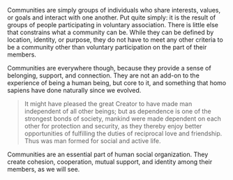 Communities are simply groups of individuals who share interests, values, or goals and interact with one another.  Put quite simply: it is the result of groups of people participating in voluntary association.  There is little else that constrains what a community can be. While they can be defined by location, identity, or purpose, they do not have to meet any other criteria to be a community other than voluntary participation on the part of their members.

Communities are everywhere though, because they provide a sense of belonging, support, and connection. They are not an add-on to the experience of being a human being, but core to it, and something that homo sapiens have done naturally since we evolved.

> It might have pleased the great Creator to have made man independent of all other beings; but as dependence is one of the strongest bonds of society, mankind were made dependent on each other for protection and security, as they thereby enjoy better opportunities of fulfilling the duties of reciprocal love and friendship. Thus was man formed for social and active life.

Communities are an essential part of human social organization. They create cohesion, cooperation, mutual support, and identity among their members, as we will see.